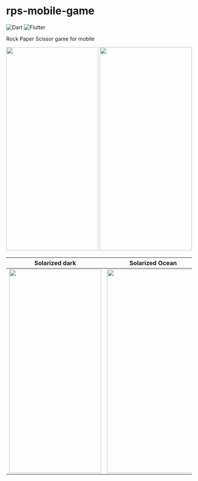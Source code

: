 # rps-mobile-game
![Dart](https://img.shields.io/badge/dart-%230175C2.svg?style=for-the-badge&logo=dart&logoColor=white)
![Flutter](https://img.shields.io/badge/Flutter-%2302569B.svg?style=for-the-badge&logo=Flutter&logoColor=white)

Rock Paper Scissor game for mobile


<!-- ![gif1](https://user-images.githubusercontent.com/91280897/186648154-5d51cc2f-d45d-403b-911b-51d341dfc60f.gif)
![gif2](https://user-images.githubusercontent.com/91280897/186648224-df085ac0-3b50-4e41-82ad-8f3567a5a0fe.gif) -->

<img src="https://user-images.githubusercontent.com/91280897/186648154-5d51cc2f-d45d-403b-911b-51d341dfc60f.gif" width="250" height="550"/>
<img src="https://user-images.githubusercontent.com/91280897/186648224-df085ac0-3b50-4e41-82ad-8f3567a5a0fe.gif" width="250" height="550"/>


Solarized dark             |  Solarized Ocean
:-------------------------:|:-------------------------:
<img src="https://user-images.githubusercontent.com/91280897/186648154-5d51cc2f-d45d-403b-911b-51d341dfc60f.gif" width="250" height="550"/> |  <img src="https://user-images.githubusercontent.com/91280897/186648224-df085ac0-3b50-4e41-82ad-8f3567a5a0fe.gif" width="250" height="550"/>
